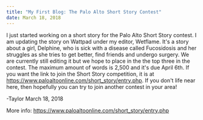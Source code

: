 ```yaml
---
title: "My First Blog: The Palo Alto Short Story Contest"
date: March 18, 2018
---
```

  I just started working on a short story for the Palo Alto Short Story
contest. I am updating the story on Wattpad under my editor, Wetflame. It's
a story about a girl, Delphine, who is sick with a disease called Fucosidosis
and her struggles as she tries to get better, find friends and undergo surgery.
We are currently still editing it but we hope to place in the the top three
in the contest. The maximum amount of words is 2,500 and it's due April 6th.
If you want the link to join the Short Story competition, it is at
https://www.paloaltoonline.com/short_story/entry.php. If you don't life
near here, then hopefully you can try to join another contest in your area!

-Taylor
March 18, 2018

More info: https://www.paloaltoonline.com/short_story/entry.php
